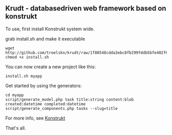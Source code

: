 Krudt - databasedriven web framework based on konstrukt
---

To use, first install Konstrukt system wide.

grab install.sh and make it executable

    wget http://github.com/troelskn/krudt/raw/1f80548cdda3ebc8fb299fddb5bfe402f69de1ba/install.sh
    chmod +x install.sh

You can now create a new project like this:

    install.sh myapp

Get started by using the generators:

    cd myapp
    script/generate_model.php task title:string content:blob created:datetime completed:datetime
    script/generate_components.php tasks --slug=title

For more info, see [Konstrukt](http://www.konstrukt.dk)

That's all.  
